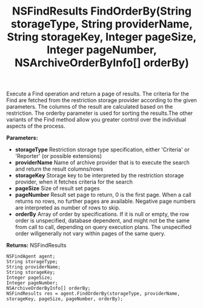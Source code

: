 ﻿---
uid: crmscript_ref_NSFindAgent_FindOrderBy
title: NSFindResults FindOrderBy(String storageType, String providerName, String storageKey, Integer pageSize, Integer pageNumber, NSArchiveOrderByInfo[] orderBy)
intellisense: NSFindAgent.FindOrderBy
keywords: NSFindAgent, FindOrderBy
so.topic: reference
---

Execute a Find operation and return a page of results. The criteria for the Find are fetched from the restriction storage provider according to the given parameters. The columns of the result are calculated based on the restriction. The orderby parameter is used for sorting the results.<para/>The other variants of the Find method allow you greater control over the individual aspects of the process.

**Parameters:**
 - **storageType** Restriction storage type specification, either 'Criteria' or 'Reporter' (or possible extensions)
 - **providerName** Name of archive provider that is to execute the search and return the result columns/rows
 - **storageKey** Storage key to be interpreted by the restriction storage provider, when it fetches criteria for the search
 - **pageSize** Size of result set pages
 - **pageNumber** Result set page to return, 0 is the first page. When a call returns no rows, no further pages are available. Negative page numbers are interpreted as number of rows to skip.
 - **orderBy** Array of order by specifications. If it is null or empty, the row order is unspecified, database dependent, and might not be the same from call to call, depending on query execution plans. The unspecified order willgenerally not vary within pages of the same query.

**Returns:** NSFindResults

```crmscript
NSFindAgent agent;
String storageType;
String providerName;
String storageKey;
Integer pageSize;
Integer pageNumber;
NSArchiveOrderByInfo[] orderBy;
NSFindResults res = agent.FindOrderBy(storageType, providerName, storageKey, pageSize, pageNumber, orderBy);
```

